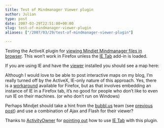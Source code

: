 ```yaml
---
title: Test of Mindmanager Viewer plugin
author: Julian
type: post
date: 2007-03-29T22:51:00+00:00
slug: test-of-mindmanager-viewer-plugin 
aliases: ["/2007/03/29/test-of-mindmanager-viewer-plugin"]

---
```

Testing the ActiveX plugin for [viewing Mindjet Mindmanager files in browser][1]. This won&#8217;t work in Firefox unless the [IE Tab][2] add-in is loaded.

If you are using IE and have the [viewer][1] installed you should see a map here:

<!-- Mindjet Map Viewer Control Start -->

<!-- Mindjet Map Viewer Control End -->


  
Although I would love to be able to post interactive maps on my blog, I&#8217;m really turned off by the ActiveX, IE-only nature of this approach. Yes, there is a [workaround][2] available for Firefox, but as that involves embedding an instance of IE in a Firefox tab, it&#8217;s no good for people who don&#8217;t like to even run IE on their machines. (or who don&#8217;t run on Windows)

Perhaps Mindjet should take a hint from the [bubbl.us][3] team (see [previous post][4]) and use a combination of Ajax and Flash for their viewer?

Thanks to [ActivityOwner][5] for [pointing out][6] how to use [IE Tab][2] with this plugin.

 [1]: https://www.mindjet.com/us/beta/embedded_map.php?s=9
 [2]: https://ietab.mozdev.org/
 [3]: https://bubbl.us/
 [4]: https://www.synesthesia.co.uk/blog/archives/2007/03/29/testing-bubblus-plugin-for-wordpress/
 [5]: https://www.activityowner.com/
 [6]: https://www.activityowner.com/2007/03/17/using-the-mindmanager-activex-map-viewer-in-firefox/